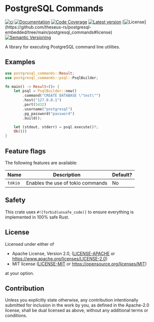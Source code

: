 # PostgreSQL Commands

[![ci](https://github.com/theseus-rs/postgresql-embedded/actions/workflows/ci.yml/badge.svg?branch=main)](https://github.com/theseus-rs/postgresql-embedded/actions/workflows/ci.yml)
[![Documentation](https://docs.rs/postgresql_commands/badge.svg)](https://docs.rs/postgresql_commands)
[![Code Coverage](https://codecov.io/gh/theseus-rs/postgresql-embedded/branch/main/graph/badge.svg)](https://codecov.io/gh/theseus-rs/postgresql-embedded)
[![Latest version](https://img.shields.io/crates/v/postgresql_commands.svg)](https://crates.io/crates/postgresql_commands)
[![License](https://img.shields.io/crates/l/postgresql_commands?)](https://github.com/theseus-rs/postgresql-embedded/tree/main/postgresql_commands#license)
[![Semantic Versioning](https://img.shields.io/badge/%E2%9A%99%EF%B8%8F_SemVer-2.0.0-blue)](https://semver.org/spec/v2.0.0.html)

A library for executing PostgreSQL command line utilities.

## Examples

```rust
use postgresql_commands::Result;
use postgresql_commands::psql::PsqlBuilder;

fn main() -> Result<()> {
    let psql = PsqlBuilder::new()
        .command("CREATE DATABASE \"test\"")
        .host("127.0.0.1")
        .port(5432)
        .username("postgresql")
        .pg_password("password")
        .build();

    let (stdout, stderr) = psql.execute()?;
    Ok(())
}
```

## Feature flags

The following features are available:

| Name    | Description                       | Default? |
|---------|-----------------------------------|----------|
| `tokio` | Enables the use of tokio commands | No       |

## Safety

This crate uses `#![forbid(unsafe_code)]` to ensure everything is implemented in 100% safe Rust.

## License

Licensed under either of

* Apache License, Version 2.0, ([LICENSE-APACHE](LICENSE-APACHE) or https://www.apache.org/licenses/LICENSE-2.0)
* MIT license ([LICENSE-MIT](LICENSE-MIT) or https://opensource.org/licenses/MIT)

at your option.

## Contribution

Unless you explicitly state otherwise, any contribution intentionally submitted
for inclusion in the work by you, as defined in the Apache-2.0 license, shall be dual licensed as above, without any
additional terms or conditions.
